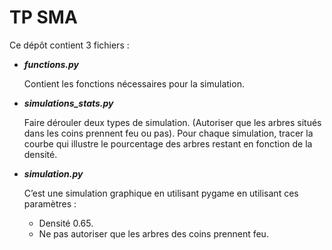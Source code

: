 # TP SMA
Ce dépôt contient 3 fichiers :

- ***functions.py***

  Contient les fonctions nécessaires pour la simulation.


- ***simulations_stats.py*** 

  Faire dérouler deux types de simulation. (Autoriser que les arbres situés dans les coins prennent feu ou pas).
  Pour chaque simulation, tracer la courbe qui illustre le pourcentage des arbres restant en fonction de la densité.

- ***simulation.py***

  C’est une simulation graphique en utilisant pygame en utilisant ces paramètres :
  - Densité 0.65.
  - Ne pas autoriser que les arbres des coins prennent feu.
